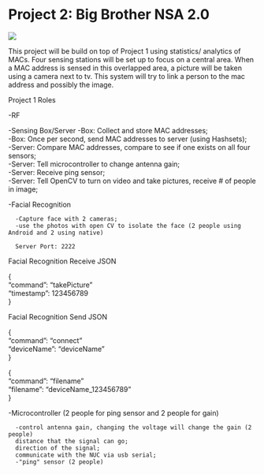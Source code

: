 Project 2: Big Brother NSA 2.0
====================================

![](http://www.redcylindersoftware.com/489/Prpject2img.jpg)

This project will be build on top of Project 1 using statistics/ analytics of MACs. Four sensing stations will be set up
to focus on a central area.  When a MAC address is sensed in this overlapped area, a picture will be taken using
a camera next to tv.  This system will try to link a person to the mac address and possibly the image. 



Project 1 Roles

-RF

-Sensing Box/Server
      -Box: Collect and store MAC addresses;  
      -Box: Once per second, send MAC addresses to server (using Hashsets);  
      -Server: Compare MAC addresses, compare to see if one exists on all four sensors;  
      -Server: Tell microcontroller to change antenna gain;  
      -Server: Receive ping sensor;  
      -Server: Tell OpenCV to turn on video and take pictures, receive # of people in image;  

-Facial Recognition

      -Capture face with 2 cameras;
      -use the photos with open CV to isolate the face (2 people using Android and 2 using native)
      
      Server Port: 2222

Facial Recognition Receive JSON  
  
{  
	“command”:	 “takePicture”  
	“timestamp”:  123456789  
}  
  
Facial Recognition Send JSON    
  
{  
	“command”:	 “connect”  
	“deviceName”:  “deviceName”  
}  
  
{    
	“command”:	 “filename”  
	“filename”:  “deviceName_123456789”  
}  
  
  
-Microcontroller (2 people for ping sensor and 2 people for gain)

      -control antenna gain, changing the voltage will change the gain (2 people)
      distance that the signal can go;
      direction of the signal;
      communicate with the NUC via usb serial;
      -"ping" sensor (2 people)
